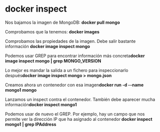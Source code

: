 <div style="vertical-aligh: center;"> 
<h1> docker inspect</h1> 
<p>Nos bajamos la imagen de MongoDB: <strong>docker pull mongo</strong></p>     
<p>Comprobamos que la tenemos: <strong>docker images</strong></p>     
<p>Comprobamos las propiedades de la imagen. Debe salir bastante información <strong>docker image inspect mongo</strong></p>
<p>Podemos usar GREP para encontrar información más concreta<strong>docker image inspect mongo | grep MONGO_VERSION</strong></p>
<p>Lo mejor es mandar la salida a un fichero para inspeccionarlo después<strong>docker image inspect mongo > mongo.json</strong></p>
<p>Creamos ahora un contenedor con esa imagen<strong>docker run -d --name mongo1 mongo</strong></p>
<p>Lanzamos un inspect contra el contenedor. También debe aparecer   mucha información<strong>docker inspect mongo1</strong></p>
<p>Podemos usar de nuevo el GREP. Por ejemplo, hay un campo que nos
   permite ver la dirección IP que ha asignado al contenedor<strong> docker inspect mongo1 | grep IPAddress</strong></p>
</div>